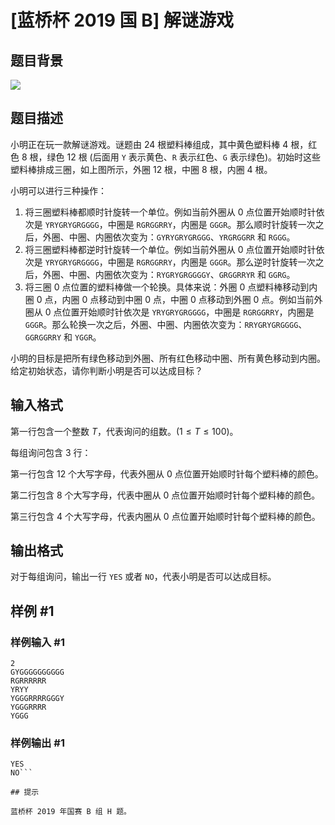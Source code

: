 # [蓝桥杯 2019 国 B] 解谜游戏

## 题目背景

![](https://cdn.luogu.com.cn/upload/image_hosting/irtm4w5m.png)

## 题目描述

小明正在玩一款解谜游戏。谜题由 $24$ 根塑料棒组成，其中黄色塑料棒 $4$ 根，红色 $8$ 根，绿色 $12$ 根 (后面用 `Y` 表示黄色、`R` 表示红色、`G` 表示绿色)。初始时这些塑料棒排成三圈，如上图所示，外圈 $12$ 根，中圈 $8$ 根，内圈 $4$ 根。

小明可以进行三种操作：

1. 将三圈塑料棒都顺时针旋转一个单位。例如当前外圈从 $0$ 点位置开始顺时针依次是 `YRYGRYGRGGGG`，中圈是 `RGRGGRRY`，内圈是 `GGGR`。那么顺时针旋转一次之后，外圈、中圈、内圈依次变为：`GYRYGRYGRGGG`、`YRGRGGRR` 和 `RGGG`。
2. 将三圈塑料棒都逆时针旋转一个单位。例如当前外圈从 $0$ 点位置开始顺时针依次是 `YRYGRYGRGGGG`，中圈是 `RGRGGRRY`，内圈是 `GGGR`。那么逆时针旋转一次之后，外圈、中圈、内圈依次变为：`RYGRYGRGGGGY`、`GRGGRRYR` 和 `GGRG`。
3. 将三圈 $0$ 点位置的塑料棒做一个轮换。具体来说：外圈 $0$ 点塑料棒移动到内圈 $0$ 点，内圈 $0$ 点移动到中圈 $0$ 点，中圈 $0$ 点移动到外圈 $0$ 点。例如当前外圈从 $0$ 点位置开始顺时针依次是 `YRYGRYGRGGGG`，中圈是 `RGRGGRRY`，内圈是 `GGGR`。那么轮换一次之后，外圈、中圈、内圈依次变为：`RRYGRYGRGGGG`、`GGRGGRRY` 和 `YGGR`。

小明的目标是把所有绿色移动到外圈、所有红色移动中圈、所有黄色移动到内圈。给定初始状态，请你判断小明是否可以达成目标？

## 输入格式

第一行包含一个整数 $T$，代表询问的组数。$(1 \le T \le 100)$。

每组询问包含 $3$ 行：

第一行包含 $12$ 个大写字母，代表外圈从 $0$ 点位置开始顺时针每个塑料棒的颜色。

第二行包含 $8$ 个大写字母，代表中圈从 $0$ 点位置开始顺时针每个塑料棒的颜色。

第三行包含 $4$ 个大写字母，代表内圈从 $0$ 点位置开始顺时针每个塑料棒的颜色。



## 输出格式

对于每组询问，输出一行 `YES` 或者 `NO`，代表小明是否可以达成目标。

## 样例 #1

### 样例输入 #1
```
2
GYGGGGGGGGGG
RGRRRRRR
YRYY
YGGGRRRRGGGY
YGGGRRRR
YGGG
```

### 样例输出 #1

```
YES
NO```

## 提示

蓝桥杯 2019 年国赛 B 组 H 题。
